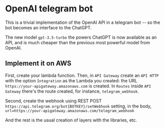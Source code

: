# OpenAI telegram bot

This is a trivial implementation of the OpenAI API in a telegram bot -- so the bot becomes an interface
to the ChatGPT.

The new model `gpt-3.5-turbo` the powers ChatGPT is now available as an API, and is much cheaper than the previous
most powerful model from OpenAI.

## Implement it on AWS

First, create your lambda function. Then, in `API Gateway` create an `API HTTP` with the option `Integration` as the 
Lambda you created: the URL `https://your-apigateway.amazonaws.com` is created. In `Routes` inside `API Gateway`
there's the route created, for instance, `telegram_webhook`.

Second, create the webhook using REST POST `https://api.telegram.org/bot{BOTKEY}/setWebhook`
setting, in the body, `url=https://your-apigateway.amazonaws.com/telegram_webhook`

And the rest is the usual creation of layers with the libraries, etc.